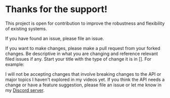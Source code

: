 # Thanks for the support!

This project is open for contribution to improve the robustness and flexibility of existing systems.

If you have found an issue, please file an issue.

If you want to make changes, please make a pull request from your forked changes. Be descriptive in what you are changing and reference relevant filed issues if any. Start your title with the type of change it is in []. For example:

I will not be accepting changes that involve breaking changes to the API or major topics I haven't explored in my videos yet. If you think the API needs a change or have a feature suggestion, please file an issue or let me know in my [Discord server](https://discord.gg/Z8yyEzHsYM).